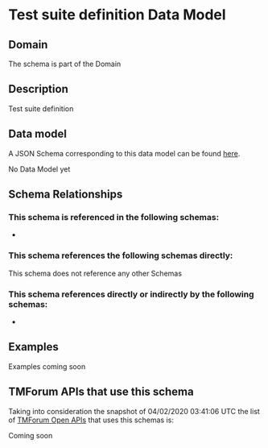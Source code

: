 # Test suite definition Data Model

## Domain

The  schema is part of the  Domain

## Description

Test suite definition

## Data model

A JSON Schema corresponding to this data model can be found
[here](https://github.com/tmforum-rand/schemas/blob/candidates/Common/TestSuiteDefinition.schema.json).

No Data Model yet

## Schema Relationships

### This schema is referenced in the following schemas:

-

### This schema references the following schemas directly:

This schema does not reference any other Schemas

### This schema references directly or indirectly by the following schemas:

-



## Examples

Examples coming soon

## TMForum APIs that use this schema

Taking into consideration the snapshot of 04/02/2020 03:41:06 UTC the list of [TMForum Open APIs](https://www.tmforum.org/open-apis/) that uses this schemas is:

Coming soon